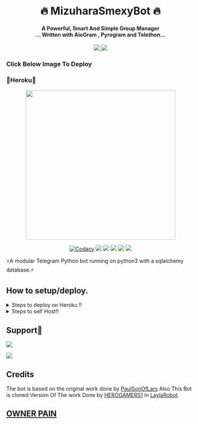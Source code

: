 <h1 align="center"><b>🔥 MizuharaSmexyBot 🔥</b></h1>

<h4 align="center">A Powerful, Smart And Simple Group Manager <br> ... Written with AioGram , Pyrogram and Telethon...</h4>
<p align='center'>
  <a href="https://www.python.org/" alt="made-with-python"> <img src="https://img.shields.io/badge/Made%20with-Python-1f425f.svg?style=flat-square&logo=python&color=blue" /> </a>
  <a href="https://github.com/MizuharaSmexyBot/MizuharaSmexyBot/graphs/commit-activity" alt="Maintenance"> <img src="https://img.shields.io/badge/Maintained%3F-yes-green.svg?style=flat-square" /> </a> 
</p>


### Click Below Image To Deploy 
### 💙Heroku💙
<p align="center"><a href="https://heroku.com/deploy?template=https://github.com/AnuragSharma080/MizuharaSmexyBot.git"><img src="https://telegra.ph/file/923ca8d23025ee79ec78a.jpg" width="400"></a></p>
<p align="center">
<a href="https://app.codacy.com/manual/AnuragSharma080/mizuharasmexybot/dashboard"> <img src="https://img.shields.io/codacy/grade/4d58f2a402b54aed8a7d95f7add45a81?color=brightgreen&logo=codacy&logoColor=green&style=for-the-badge" alt="Codacy" /></a>
    <a href="https://github.com/AnuragSharma080/mizuharasmexybot"> <img src="https://img.shields.io/github/repo-size/AnuragSharma080/mizuharasmexybot?color=orange&logo=github&logoColor=green&style=for-the-badge" /></a>
    <a href="https://github.com/AnuragSharma080/mizuharasmexybot/commits/AnuragSharma080"> <img src="https://img.shields.io/github/last-commit/AnuragSharma080/mizuharasmexybot?color=brown&logo=github&logoColor=green&style=for-the-badge" /></a>
    <a href="https://github.com/AnuragSharma080/mizuharasmexybot/issues"> <img src="https://img.shields.io/github/issues/AnuragSharma080/mizuharasmexybot?color=blueviolet&logo=github&logoColor=green&style=for-the-badge" /></a>
    <a href="https://github.com/AnuragSharma080/mizuharasmexybot/network/members"> <img src="https://img.shields.io/github/forks/anuragsharma080/mizuharasmexybot?color=red&logo=github&logoColor=green&style=for-the-badge" /></a>  
    <a href="https://pypi.org/project/Telethon/"> <img src="https://img.shields.io/pypi/v/telethon?color=yellow&label=telethon&logo=python&logoColor=green&style=for-the-badge" /></a>
</p>



⚡A modular Telegram Python bot running on python3 with a sqlalchemy database.⚡

## How to setup/deploy.



<details>
  <summary>Steps to deploy on Heroku !! </summary>

```
Fill in all the details, Deploy!
Now go to https://dashboard.heroku.com/apps/(app-name)/resources ( Replace (app-name) with your app name )
Turn on worker dyno (Don't worry It's free :D) & Webhook
Now send the bot /start, If it doesn't respond go to https://dashboard.heroku.com/apps/(app-name)/settings and remove webhook and port.
```

[![Deploy To Heroku](https://www.herokucdn.com/deploy/button.svg)](https://dashboard.heroku.com/new?button-url=https%3A%2F%2Fgithub.com%2FQueenArzoo%2FMizuharaSmexyBot&template=https%3A%2F%2Fgithub.com%2FAnuragSharma080%2FMizuharaSmexybot)



</details>  
<details>
  <summary>Steps to self Host!! </summary>

  ## Setting up the bot (Read this before trying to use!):
Please make sure to use python3.6, as I cannot guarantee everything will work as expected on older Python versions!
This is because markdown parsing is done by iterating through a dict, which is ordered by default in 3.6.

  ### Configuration

There are two possible ways of configuring your bot: a config.py file, or ENV variables.

The preferred version is to use a `config.py` file, as it makes it easier to see all your settings grouped together.
This file should be placed in your `MizuharaSmexyBot` folder, alongside the `__main__.py` file. 
This is where your bot token will be loaded from, as well as your database URI (if you're using a database), and most of 
your other settings.

It is recommended to import sample_config and extend the Config class, as this will ensure your config contains all 
defaults set in the sample_config, hence making it easier to upgrade.

An example `config.py` file could be:
```
from LaylaRobot.sample_config import Config
  class Development(Config):
    OWNER_ID = 1332331113  # your telegram ID
    OWNER_USERNAME = "SonOfLars"  # your telegram username
    API_KEY = "your bot api key"  # your api key, as provided by the @botfather
    SQLALCHEMY_DATABASE_URI = 'postgresql://username:password@localhost:5432/database'  # sample db credentials
    MESSAGE_DUMP = '-1234567890' # some group chat that your bot is a member of
    USE_MESSAGE_DUMP = True
    SUDO_USERS = [1332331113, 83489514]  # List of id's for users which have sudo access to the bot.
    LOAD = []
    NO_LOAD = ['translation']
```

If you can't have a config.py file (EG on Heroku), it is also possible to use environment variables.
The following env variables are supported:
 - `ENV`: Setting this to ANYTHING will enable env variables

 - `TOKEN`: Your bot token, as a string.
 - `OWNER_ID`: An integer of consisting of your owner ID
 - `OWNER_USERNAME`: Your username

 - `DATABASE_URL`: Your database URL
 - `MESSAGE_DUMP`: optional: a chat where your replied saved messages are stored, to stop people deleting their old 
 - `LOAD`: Space-separated list of modules you would like to load
 - `NO_LOAD`: Space-separated list of modules you would like NOT to load
 - `WEBHOOK`: Setting this to ANYTHING will enable webhooks when in env mode
 messages
 - `URL`: The URL your webhook should connect to (only needed for webhook mode)
  - `SUDO_USERS`: A space-separated list of user_ids which should be considered sudo users
 - `SUPPORT_USERS`: A space-separated list of user_ids which should be considered support users (can gban/ungban,
 nothing else)
 - `WHITELIST_USERS`: A space-separated list of user_ids which should be considered whitelisted - they can't be banned.
 - `DONATION_LINK`: Optional: link where you would like to receive donations.
 - `CERT_PATH`: Path to your webhook certificate
 - `PORT`: Port to use for your webhooks
 - `DEL_CMDS`: Whether to delete commands from users which don't have rights to use that command
 - `STRICT_GBAN`: Enforce gbans across new groups as well as old groups. When a gbanned user talks, he will be banned.
 - `WORKERS`: Number of threads to use. 8 is the recommended (and default) amount, but your experience may vary.
 __Note__ that going crazy with more threads wont necessarily speed up your bot, given the large amount of sql data 
 accesses, and the way python asynchronous calls work.
 - `BAN_STICKER`: Which sticker to use when banning people.
 - `ALLOW_EXCL`: Whether to allow using exclamation marks ! for commands as well as /.

  ### Python dependencies

Install the necessary Python dependencies by moving to the project directory and running:

`pip3 install -r requirements.txt`.

This will install all the necessary python packages.
### Database

If you wish to use a database-dependent module (eg: locks, notes, userinfo, users, filters, welcomes),
you'll need to have a database installed on your system. I use Postgres, so I recommend using it for optimal compatibility.

In the case of Postgres, this is how you would set up a database on a Debian/ubuntu system. Other distributions may vary.

- install postgresql:

`sudo apt-get update && sudo apt-get install postgresql`

- change to the Postgres user:

`sudo su - postgres`

- create a new database user (change YOUR_USER appropriately):

`createuser -P -s -e YOUR_USER`

This will be followed by you need to input your password.

- create a new database table:

`createdb -O YOUR_USER YOUR_DB_NAME`

Change YOUR_USER and YOUR_DB_NAME appropriately.

- finally:

`psql YOUR_DB_NAME -h YOUR_HOST YOUR_USER`

This will allow you to connect to your database via your terminal.
By default, YOUR_HOST should be 0.0.0.0:5432.

You should now be able to build your database URI. This will be:

`sqldbtype://username:pw@hostname:port/db_name`

Replace sqldbtype with whichever DB you're using (eg Postgres, MySQL, SQLite, etc)
repeat for your username, password, hostname (localhost?), port (5432?), and DB name.

  ## Modules
   ### Setting load order.

The module load order can be changed via the `LOAD` and `NO_LOAD` configuration settings.
These should both represent lists.

If `LOAD` is an empty list, all modules in `modules/` will be selected for loading by default.

If `NO_LOAD` is not present or is an empty list, all modules selected for loading will be loaded.

If a module is in both `LOAD` and `NO_LOAD`, the module will not be loaded - `NO_LOAD` takes priority.

     ### Creating your own modules.

Creating a module has been simplified as much as possible - but do not hesitate to suggest further simplification.

All that is needed is that your .py file is in the modules folder.

To add commands, make sure to import the dispatcher via

`from LaylaRobot import dispatcher`.

You can then add commands using the usual

`dispatcher.add_handler()`.

Assigning the `__help__` variable to a string describing this modules' available
commands will allow the bot to load it and add the documentation for
your module to the `/help` command. Setting the `__mod_name__` variable will also allow you to use a nicer, user-friendly name for a module.

The `__migrate__()` function is used for migrating chats - when a chat is upgraded to a supergroup, the ID changes, so 
it is necessary to migrate it in the DB.

The `__stats__()` function is for retrieving module statistics, eg number of users, number of chats. This is accessed 
through the `/stats` command, which is only available to the bot owner.

## Starting the bot.

Once you've set up your database and your configuration is complete, simply run the bat file(if on windows) or run (Linux):

`python3 -m MizuharaSmexyBot`

You can use [nssm](https://nssm.cc/usage) to install the bot as service on windows and set it to restart on /gitpull 
Make sure to edit the start and restart bats to your needs. 
Note: the restart bat requires that User account control be disabled.

For queries or any issues regarding the bot please open an issue ticket or visit us at [Support](https://t.m/PAIN_TO_THIS_WORLD)
## How to setup on Heroku 
For starters click on this button 
</details>  

## Support💜

<a href="https://t.me/project_tsukiyomi_started"><img src="https://img.shields.io/badge/Join-Telegram%20Channel-red.svg?logo=Telegram"></a>

<a href="https://t.me/Project_Tsukinomi"><img src="https://img.shields.io/badge/Join-Telegram%20Group-blue.svg?logo=telegram"></a>

## Credits
The bot is based on the original work done by [PaulSonOfLars](https://github.com/PaulSonOfLars)
Also 
This Bot is cloned Version Of The work Done by [HEROGAMERS1](https://t.me/HEROGAMERS1) In [LaylaRobot](https://github.com/QueenArzoo/LaylaRobot)


## [OWNER PAIN](http://t.me/Pain_to_this_world)


